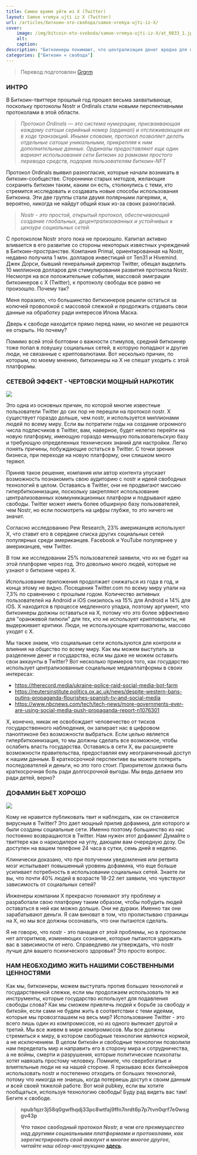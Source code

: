 ```yaml
---
title: Самое время уйти из X (Twitter)
layout: Samoe vremya ujti iz X (Twitter)
url: /articles/биткоин-это-свобода/samoe-vremya-ujti-iz-X/
cover:
    image: /img/bitcoin-eto-svoboda/samoe-vremya-ujti-iz-X/at_0033_1.jpg
    alt: 
    caption:
description: "Биткоинеры понимают, что централизация денег вредна для общества, но при этом используют централизованные социальные медиаплатформы."
categories: ["Биткоин = свобода"]
---
```


> Перевод подготовлен [Grgrm](https://iris.to/npub1qzr3j58q0gwfhqdj33pc8wtfaj9ffn7nrdt6p7p7tvn0qrf7e0wsggv43p "Nostr")

### <h3>ИНТРО</h3>

В Биткоин-твиттере прошлый год прошел весьма захватывающе, поскольку протоколы Nostr и Ordinals стали новыми перспективными протоколами в этой области.

> *Протокол Ordinals — это система нумерации, присваивающая каждому сатоши серийный номер (ординал) и отслеживающая их в ходе транзакций. Иными словами, протокол позволяет делать отдельные сатоши уникальными, прикрепляя к ним дополнительные данные. Ординалы предоставляют еще один вариант использования сети Биткоин за рамками простого перевода средств, подарив пользователям биткоин-NFT*

Протокол Ordinals выявил разногласия, которые начали возникать в биткоин-сообществе. Сторонники старых методов, желающие сохранить биткоин таким, каким он есть, столкнулись с теми, кто стремится исследовать и создавать новые способы использования Биткоина. Эти две группы стали двумя полярными лагерями, и, вероятно, никогда не найдут общий язык из-за своих разногласий.

>*Nostr - это простой, открытый протокол, обеспечивающий создание глобальных, децентрализованных и устойчивых к цензуре социальных сетей.*

С протоколом Nostr этого пока не произошло. Капитал активно вливается в его развитие со стороны некоторых известных учреждений в Биткоин-пространстве. Компания Primal, ориентированная на Nostr, недавно получила 1 млн. долларов инвестиций от Ten31 и Hivemind. Джек Дорси, бывший генеральный директор Twitter, обещал выделить 10 миллионов долларов для стимулирования развития протокола Nostr. Несмотря на все положительные события, массовой эмиграции биткоинеров с X (Twitter), к протоколу свободы все равно не произошло. Почему так?

Меня поразило, что большинство биткоинеров решили остаться за колючей проволокой с массовой слежкой и продолжать отдавать свои данные на обработку ради интересов Илона Маска.

Дверь к свободе находится прямо перед нами, но многие не решаются ее открыть. Но почему?

Помимо всей этой болтовни о важности стимулов, средний биткоинер тоже попал в ловушку социальных сетей, в которую попадают и другие люди, не связанные с криптовалютами. Вот несколько причин, по которым, по моему мнению, биткоинеры на X не спешат уходить с этой платформы.

### <h3>СЕТЕВОЙ ЭФФЕКТ - ЧЕРТОВСКИ МОЩНЫЙ НАРКОТИК</h3>

![](/img/bitcoin-eto-svoboda/samoe-vremya-ujti-iz-X/norootwq.jpg "")

Это одна из основных причин, по которой многие известные пользователи Twitter до сих пор не перешли на протокол nostr. X существует гораздо дольше, чем nostr, и используется миллионами людей по всему миру. Если вы потратили годы на создание огромного числа подписчиков в Twitter, вам, наверное, будет нелегко перейти на новую платформу, имеющую гораздо меньшую пользовательскую базу и требующую определенных технических знаний для настройки. Легко понять причины, побуждающие остаться в Twitter. С точки зрения бизнеса, при переходе на новую платформу, они слишком много теряют.

Приняв такое решение, компания или автор контента упускает возможность познакомить свою аудиторию с nostr и идеей свободных технологий в целом. Оставаясь в Twitter, они не продвигают миссию гипербиткоинизации, поскольку закрепляют использование централизованных коммуникационных платформ и подрывают идею свободы. Twitter может иметь более обширную базу пользователей, чем Nostr, но если посмотреть на цифры глубже, то это ничего не значит.

Согласно исследованию Pew Research, 23% американцев используют X, что ставит его в середине списка других социальных сетей популярных среди американцев. Facebook и YouTube популярнее у американцев, чем Twitter.

В том же исследовании 25% пользователей заявили, что их не будет на этой платформе через год. Это довольно много людей, которые не узнают о биткоине через X.

Использование приложения продолжает снижаться из года в год, и конца этому не видно. Посещения Twitter.com по всему миру упали на 7,3% по сравнению с прошлым годом. Количество активных пользователей на Android и iOS снизилось на 15% для Android и 14% для iOS. X находится в процессе медленного упадка, поэтому аргумент, что биткоинеры должны оставаться на X, потому что это более эффективно для "оранжевой пилюли" для тех, кто не использует криптовалюты, не выдерживает критики. Люди, не использующие криптовалюты, массово уходят с X.

Мы также знаем, что социальные сети используются для контроля и влияния на общество по всему миру. Как мы можем выступать за разделение денег и государства, если мы даже не можем оставить свои аккаунты в Twitter? Вот несколько примеров того, как государство использует централизованные социальные медиаплатформы в своих интересах:

+ https://therecord.media/ukraine-police-raid-social-media-bot-farm
+ https://reutersinstitute.politics.ox.ac.uk/news/despite-western-bans-putins-propaganda-flourishes-spanish-tv-and-social-media
+ https://www.nbcnews.com/tech/tech-news/more-governments-ever-are-using-social-media-push-propaganda-report-n1076301

X, конечно, никак не освобождает человечество от тисков государственного наблюдения, он запирает нас в цифровом паноптиконе без возможности выбраться. Если целью является гипербиткоинизация, то мы должны сделать все возможное, чтобы ослабить власть государства. Оставаясь в сети X, вы расширяете возможности правительства, предоставляя ему неограниченный доступ к нашим данным. В краткосрочной перспективе вы можете потерять последователей и деньги, но это того стоит. Приоритетом должна быть краткосрочная боль ради долгосрочной выгоды. Мы ведь делаем это ради детей, верно?

### <h3>ДОФАМИН БЬЕТ ХОРОШО</h3>

![](/img/bitcoin-eto-svoboda/samoe-vremya-ujti-iz-X/noroedwot.jpg "")

Кому не нравится публиковать твит и наблюдать, как он становится вирусным в Twitter? Это дает мощный прилив дофамина, для которого и были созданы социальные сети. Именно поэтому большинство из нас постоянно возвращаются в Twitter. Нам нужен этот дофамин! Думайте о твиттере как о наркодилере на углу, дающем вам очередную дозу. Он доступен на вашем телефоне 24 часа в сутки, семь дней в неделю.

Клинически доказано, что при получении уведомления или ретвита мозг испытывает повышенный уровень дофамина, что еще больше усиливает потребность в использовании социальных сетей. Знаете ли вы, что почти 40% людей в возрасте 18-22 лет заявили, что чувствуют зависимость от социальных сетей?

Инженеры компании X прекрасно понимают эту проблему и разработали свою платформу таким образом, чтобы побудить людей оставаться в ней как можно дольше. Они не дураки. Именно так они зарабатывают деньги. Я сам виноват в том, что пролистываю страницы на X, но мы все должны осознавать, что они пытаются сделать.

Я не говорю, что nostr - это панацея от этой проблемы, но в протоколе нет алгоритмов, изменяющих сознание, которые пытаются удержать вас в зависимости от него. Справедливо ли утверждать, что nostr лучше для вашего психического здоровья? Это просто вопрос.

### <h3>НАМ НЕОБХОДИМО ЖИТЬ НАШИМИ СОБСТВЕННЫМИ ЦЕННОСТЯМИ</h3>

Как мы, биткоинеры, можем выступать против больших технологий и государственной слежки, если мы продолжаем использовать те же инструменты, которые государство использует для подавления свободы слова? Как мы сможем привлечь людей к борьбе за свободу и биткойн, если сами не будем жить в соответствии с теми идеями, которые мы провозглашаем на весь мир?
Использование Twitter - это всего лишь один из компромиссов, но из одного вытекает другой и третий. Мы все живем в мире компромиссов. Мы все должны стремиться к миру, в котором свободные технологии являются нормой, а не исключением. В целом биткойн и свободные технологии позволили нам переделать мир и направить его в сторону мира и сотрудничества, а не войны, смерти и разрушения, которые политические психопаты хотят навязать простому человеку.
Помните, что сверхбогатые и влиятельные люди не на нашей стороне. Я призываю всех биткойнеров использовать nostr и постепенно отходить от больших технологий, потому что никогда не знаешь, когда потеряешь доступ к своим данным и всей своей тяжелой работе.
Вот мой pubkey, если вы хотите пообщаться, используя технологию свободы! Буду рад видеть вас там! Бегите к свободе.

> **npub1qzr3j58q0gwfhqdj33pc8wtfaj9ffn7nrdt6p7p7tvn0qrf7e0wsggv43p**
>
>***Что такое свободный протокол Nostr, в чем его преимущество над другими социальными платформами и протоколами, как зарегистрировать свой аккаунт и многое многое другое, читайте наш обзор-инструкцию [здесь](/nostr+bitcoin/).***